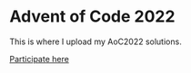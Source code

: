 # Advent of Code 2022

This is where I upload my AoC2022 solutions.

[Participate here](https://adventofcode.com/)
